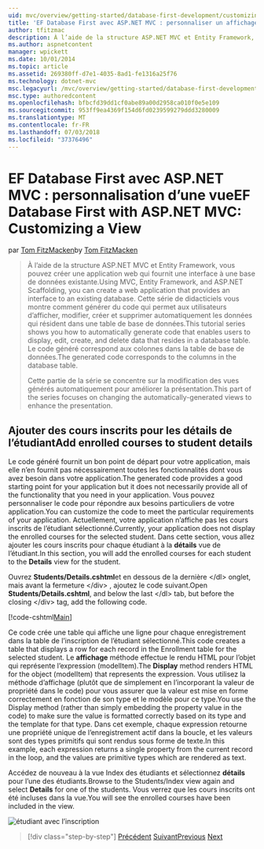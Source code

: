 ```yaml
---
uid: mvc/overview/getting-started/database-first-development/customizing-a-view
title: 'EF Database First avec ASP.NET MVC : personnaliser un affichage | Microsoft Docs'
author: tfitzmac
description: À l’aide de la structure ASP.NET MVC et Entity Framework, vous pouvez créer une application web qui fournit une interface à une base de données existante. Ce didacticiel seri...
ms.author: aspnetcontent
manager: wpickett
ms.date: 10/01/2014
ms.topic: article
ms.assetid: 269380ff-d7e1-4035-8ad1-fe1316a25f76
ms.technology: dotnet-mvc
msc.legacyurl: /mvc/overview/getting-started/database-first-development/customizing-a-view
msc.type: authoredcontent
ms.openlocfilehash: bfbcfd39dd1cf0abe89a00d2958ca010f0e5e109
ms.sourcegitcommit: 953ff9ea4369f154d6fd0239599279ddd3280009
ms.translationtype: MT
ms.contentlocale: fr-FR
ms.lasthandoff: 07/03/2018
ms.locfileid: "37376496"
---
```

<a name="ef-database-first-with-aspnet-mvc-customizing-a-view"></a><span data-ttu-id="4143d-104">EF Database First avec ASP.NET MVC : personnalisation d’une vue</span><span class="sxs-lookup"><span data-stu-id="4143d-104">EF Database First with ASP.NET MVC: Customizing a View</span></span>
====================
<span data-ttu-id="4143d-105">par [Tom FitzMacken](https://github.com/tfitzmac)</span><span class="sxs-lookup"><span data-stu-id="4143d-105">by [Tom FitzMacken](https://github.com/tfitzmac)</span></span>

> <span data-ttu-id="4143d-106">À l’aide de la structure ASP.NET MVC et Entity Framework, vous pouvez créer une application web qui fournit une interface à une base de données existante.</span><span class="sxs-lookup"><span data-stu-id="4143d-106">Using MVC, Entity Framework, and ASP.NET Scaffolding, you can create a web application that provides an interface to an existing database.</span></span> <span data-ttu-id="4143d-107">Cette série de didacticiels vous montre comment générer du code qui permet aux utilisateurs d’afficher, modifier, créer et supprimer automatiquement les données qui résident dans une table de base de données.</span><span class="sxs-lookup"><span data-stu-id="4143d-107">This tutorial series shows you how to automatically generate code that enables users to display, edit, create, and delete data that resides in a database table.</span></span> <span data-ttu-id="4143d-108">Le code généré correspond aux colonnes dans la table de base de données.</span><span class="sxs-lookup"><span data-stu-id="4143d-108">The generated code corresponds to the columns in the database table.</span></span>
> 
> <span data-ttu-id="4143d-109">Cette partie de la série se concentre sur la modification des vues générés automatiquement pour améliorer la présentation.</span><span class="sxs-lookup"><span data-stu-id="4143d-109">This part of the series focuses on changing the automatically-generated views to enhance the presentation.</span></span>


## <a name="add-enrolled-courses-to-student-details"></a><span data-ttu-id="4143d-110">Ajouter des cours inscrits pour les détails de l’étudiant</span><span class="sxs-lookup"><span data-stu-id="4143d-110">Add enrolled courses to student details</span></span>

<span data-ttu-id="4143d-111">Le code généré fournit un bon point de départ pour votre application, mais elle n’en fournit pas nécessairement toutes les fonctionnalités dont vous avez besoin dans votre application.</span><span class="sxs-lookup"><span data-stu-id="4143d-111">The generated code provides a good starting point for your application but it does not necessarily provide all of the functionality that you need in your application.</span></span> <span data-ttu-id="4143d-112">Vous pouvez personnaliser le code pour répondre aux besoins particuliers de votre application.</span><span class="sxs-lookup"><span data-stu-id="4143d-112">You can customize the code to meet the particular requirements of your application.</span></span> <span data-ttu-id="4143d-113">Actuellement, votre application n’affiche pas les cours inscrits de l’étudiant sélectionné.</span><span class="sxs-lookup"><span data-stu-id="4143d-113">Currently, your application does not display the enrolled courses for the selected student.</span></span> <span data-ttu-id="4143d-114">Dans cette section, vous allez ajouter les cours inscrits pour chaque étudiant à la **détails** vue de l’étudiant.</span><span class="sxs-lookup"><span data-stu-id="4143d-114">In this section, you will add the enrolled courses for each student to the **Details** view for the student.</span></span>

<span data-ttu-id="4143d-115">Ouvrez **Students/Details.cshtml**et en dessous de la dernière &lt;/dl&gt; onglet, mais avant la fermeture &lt;/div&gt; , ajoutez le code suivant.</span><span class="sxs-lookup"><span data-stu-id="4143d-115">Open **Students/Details.cshtml**, and below the last &lt;/dl&gt; tab, but before the closing &lt;/div&gt; tag, add the following code.</span></span>

[!code-cshtml[Main](customizing-a-view/samples/sample1.cshtml)]

<span data-ttu-id="4143d-116">Ce code crée une table qui affiche une ligne pour chaque enregistrement dans la table de l’inscription de l’étudiant sélectionné.</span><span class="sxs-lookup"><span data-stu-id="4143d-116">This code creates a table that displays a row for each record in the Enrollment table for the selected student.</span></span> <span data-ttu-id="4143d-117">Le **affichage** méthode effectue le rendu HTML pour l’objet qui représente l’expression (modelItem).</span><span class="sxs-lookup"><span data-stu-id="4143d-117">The **Display** method renders HTML for the object (modelItem) that represents the expression.</span></span> <span data-ttu-id="4143d-118">Vous utilisez la méthode d’affichage (plutôt que de simplement en l’incorporant la valeur de propriété dans le code) pour vous assurer que la valeur est mise en forme correctement en fonction de son type et le modèle pour ce type.</span><span class="sxs-lookup"><span data-stu-id="4143d-118">You use the Display method (rather than simply embedding the property value in the code) to make sure the value is formatted correctly based on its type and the template for that type.</span></span> <span data-ttu-id="4143d-119">Dans cet exemple, chaque expression retourne une propriété unique de l’enregistrement actif dans la boucle, et les valeurs sont des types primitifs qui sont rendus sous forme de texte.</span><span class="sxs-lookup"><span data-stu-id="4143d-119">In this example, each expression returns a single property from the current record in the loop, and the values are primitive types which are rendered as text.</span></span>

<span data-ttu-id="4143d-120">Accédez de nouveau à la vue Index des étudiants et sélectionnez **détails** pour l’une des étudiants.</span><span class="sxs-lookup"><span data-stu-id="4143d-120">Browse to the Students/Index view again and select **Details** for one of the students.</span></span> <span data-ttu-id="4143d-121">Vous verrez que les cours inscrits ont été incluses dans la vue.</span><span class="sxs-lookup"><span data-stu-id="4143d-121">You will see the enrolled courses have been included in the view.</span></span>

![étudiant avec l’inscription](customizing-a-view/_static/image1.png)

> [!div class="step-by-step"]
> <span data-ttu-id="4143d-123">[Précédent](changing-the-database.md)
> [Suivant](enhancing-data-validation.md)</span><span class="sxs-lookup"><span data-stu-id="4143d-123">[Previous](changing-the-database.md)
[Next](enhancing-data-validation.md)</span></span>

